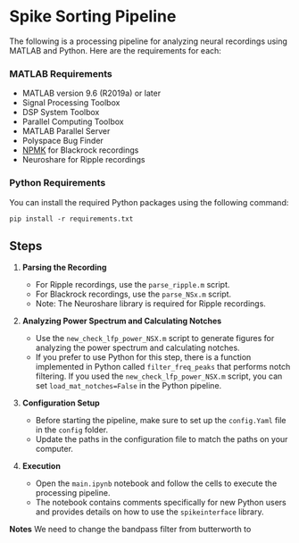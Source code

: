 # Spike Sorting Pipeline

The following is a processing pipeline for analyzing neural recordings using MATLAB and Python. Here are the requirements for each:

### MATLAB Requirements  
- MATLAB version 9.6 (R2019a) or later
- Signal Processing Toolbox
- DSP System Toolbox
- Parallel Computing Toolbox
- MATLAB Parallel Server
- Polyspace Bug Finder
- [NPMK](https://github.com/BlackrockNeurotech/NPMK) for Blackrock recordings
- Neuroshare for Ripple recordings

### Python Requirements
You can install the required Python packages using the following command:
```
pip install -r requirements.txt
```

## Steps

1. **Parsing the Recording**
   - For Ripple recordings, use the `parse_ripple.m` script.
   - For Blackrock recordings, use the `parse_NSx.m` script.
   - Note: The Neuroshare library is required for Ripple recordings.

2. **Analyzing Power Spectrum and Calculating Notches**
   - Use the `new_check_lfp_power_NSX.m` script to generate figures for analyzing the power spectrum and calculating notches.
   - If you prefer to use Python for this step, there is a function implemented in Python called `filter_freq_peaks` that performs notch filtering. If you used the `new_check_lfp_power_NSX.m` script, you can set `load_mat_notches=False` in the Python pipeline.

3. **Configuration Setup**
   - Before starting the pipeline, make sure to set up the `config.Yaml` file in the `config` folder.
   - Update the paths in the configuration file to match the paths on your computer.

4. **Execution**
   - Open the `main.ipynb` notebook and follow the cells to execute the processing pipeline.
   - The notebook contains comments specifically for new Python users and provides details on how to use the `spikeinterface` library.


**Notes**
We need to change the bandpass filter from butterworth to 


